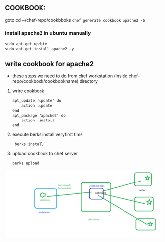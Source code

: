 ## COOKBOOK:
 goto cd ~/chef-repo/cookbboks
    ```
    chef generate cookbook apache2 -b 
    ```
### install apache2 in ubuntu manually
```
sudo apt-get update
sudo apt-get install apache2 -y
```
## write cookbook for apache2
* these steps we need to do from chef workstation (inside chef-repo/cookbook/cookbookname) directory
1. wrire cookbook
    ```
    apt_update 'update' do
        action :update
    end
    apt_package 'apache2' do
        action :install
    end
    ```
 2. execute berks install veryfirst time
    ```
     berks install
    ```
 3. upload cookbook to chef server 
    ```
    berks upload
    ```

![cookbook](cookbook.png)